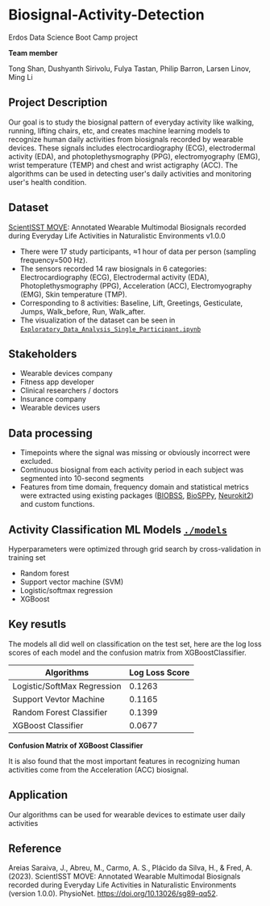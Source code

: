 # Biosignal-Activity-Detection
Erdos Data Science Boot Camp project

**Team member**

Tong Shan, Dushyanth Sirivolu, Fulya Tastan, Philip Barron, Larsen Linov, Ming Li
## Project Description
Our goal is to study the biosignal pattern of everyday activity like walking, running, lifting chairs, etc, and creates machine learning models to recognize human daily activities from biosignals recorded by wearable devices. These signals includes electrocardiography (ECG), electrodermal activity (EDA), and photoplethysmography (PPG), electromyography (EMG), wrist temperature (TEMP) and chest and wrist actigraphy (ACC). The algorithms can be used in detecting user's daily activities and monitoring user's health condition.
## Dataset
[ScientISST MOVE](https://doi.org/10.13026/sg89-qq52): Annotated Wearable Multimodal Biosignals recorded during Everyday Life Activities in Naturalistic Environments v1.0.0
- There were 17 study participants, ≈1 hour of data per person (sampling frequency=500 Hz).
- The sensors recorded 14 raw biosignals in 6 categories: Electrocardiography (ECG), Electrodermal activity (EDA), Photoplethysmography (PPG), Acceleration (ACC), Electromyography (EMG), Skin temperature (TMP).
- Corresponding to 8 activities: Baseline, Lift, Greetings, Gesticulate, Jumps, Walk_before, Run, Walk_after.
- The visualization of the dataset can be seen in [`Exploratory_Data_Analysis_Single_Participant.ipynb`](https://github.com/TongShan4869/Biosignal-Activity-Detection/blob/main/Exploratory_Data_Analysis_Single_Participant.ipynb)
## Stakeholders
- Wearable devices company
- Fitness app developer
- Clinical researchers / doctors
- Insurance company
- Wearable devices users
## Data processing
- Timepoints where the signal was missing or obviously incorrect were excluded.
- Continuous biosignal from each activity period in each subject was segmented into 10-second segments 
- Features from time domain, frequency domain and statistical metrics were extracted using existing packages ([BIOBSS](https://github.com/obss/BIOBSS), [BioSPPy](https://biosppy.readthedocs.io/en/stable/), [Neurokit2](https://github.com/neuropsychology/NeuroKit)) and custom functions.
## Activity Classification ML Models [`./models`](https://github.com/TongShan4869/Biosignal-Activity-Detection/tree/main/models)
Hyperparameters were optimized through grid search by cross-validation in training set
- Random forest 
- Support vector machine (SVM)
- Logistic/softmax regression
- XGBoost
## Key resutls
The models all did well on classification on the test set, here are the log loss scores of each model and the confusion matrix from XGBoostClassifier. 

| Algorithms      | Log Loss Score |
| ----------- | ----------- |
| Logistic/SoftMax Regression      | 0.1263       |
| Support Vevtor Machine   | 0.1165        |
| Random Forest Classifier   | 0.1399        |
| XGBoost Classifier   | 0.0677       |

**Confusion Matrix of XGBoost Classifier**

It is also found that the most important features in recognizing human activities come from the Acceleration (ACC) biosignal.

## Application
Our algorithms can be used for wearable devices to estimate user daily activities

## Reference
Areias Saraiva, J., Abreu, M., Carmo, A. S., Plácido da Silva, H., & Fred, A. (2023). ScientISST MOVE: Annotated Wearable Multimodal Biosignals recorded during Everyday Life Activities in Naturalistic Environments (version 1.0.0). PhysioNet. https://doi.org/10.13026/sg89-qq52.
